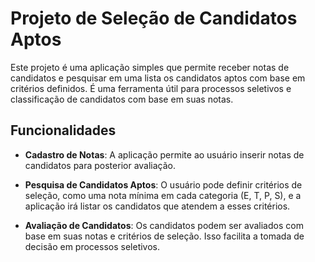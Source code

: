 # Projeto de Seleção de Candidatos Aptos

Este projeto é uma aplicação simples que permite receber notas de candidatos e pesquisar em uma lista os candidatos aptos com base em critérios definidos. É uma ferramenta útil para processos seletivos e classificação de candidatos com base em suas notas.

## Funcionalidades

- **Cadastro de Notas**: A aplicação permite ao usuário inserir notas de candidatos para posterior avaliação.

- **Pesquisa de Candidatos Aptos**: O usuário pode definir critérios de seleção, como uma nota mínima em cada categoria (E, T, P, S), e a aplicação irá listar os candidatos que atendem a esses critérios.

- **Avaliação de Candidatos**: Os candidatos podem ser avaliados com base em suas notas e critérios de seleção. Isso facilita a tomada de decisão em processos seletivos.
